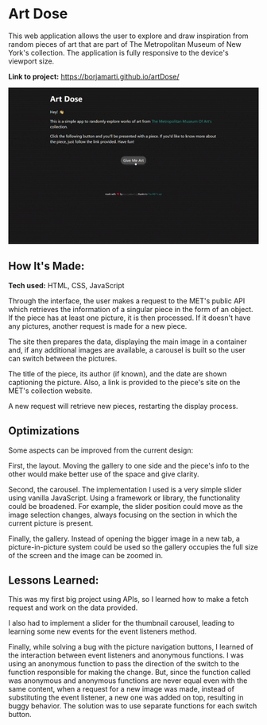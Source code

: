 # Art Dose

This web application allows the user to explore and draw inspiration from random pieces of art that are part of The Metropolitan Museum of New York's collection. The application is fully responsive to the device's viewport size.

**Link to project:** https://borjamarti.github.io/artDose/

<img src="assets/artDose.gif" alt="Gif showing the web app functionality and design.">

## How It's Made:

**Tech used:** HTML, CSS, JavaScript

Through the interface, the user makes a request to the MET's public API which retrieves the information of a singular piece in the form of an object. If the piece has at least one picture, it is then processed. If it doesn't have any pictures, another request is made for a new piece.

The site then prepares the data, displaying the main image in a container and, if any additional images are available, a carousel is built so the user can switch between the pictures.

The title of the piece, its author (if known), and the date are shown captioning the picture. Also, a link is provided to the piece's site on the MET's collection website.

A new request will retrieve new pieces, restarting the display process.

## Optimizations

Some aspects can be improved from the current design:

First, the layout. Moving the gallery to one side and the piece's info to the other would make better use of the space and give clarity.

Second, the carousel. The implementation I used is a very simple slider using vanilla JavaScript. Using a framework or library, the functionality could be broadened. For example, the slider position could move as the image selection changes, always focusing on the section in which the current picture is present.

Finally, the gallery. Instead of opening the bigger image in a new tab, a picture-in-picture system could be used so the gallery occupies the full size of the screen and the image can be zoomed in.

## Lessons Learned:

This was my first big project using APIs, so I learned how to make a fetch request and work on the data provided.

I also had to implement a slider for the thumbnail carousel, leading to learning some new events for the event listeners method.

Finally, while solving a bug with the picture navigation buttons, I learned of the interaction between event listeners and anonymous functions. I was using an anonymous function to pass the direction of the switch to the function responsible for making the change. But, since the function called was anonymous and anonymous functions are never equal even with the same content, when a request for a new image was made, instead of substituting the event listener, a new one was added on top, resulting in buggy behavior. The solution was to use separate functions for each switch button.